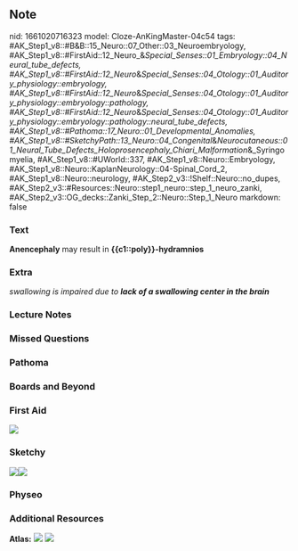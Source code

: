 ## Note
nid: 1661020716323
model: Cloze-AnKingMaster-04c54
tags: #AK_Step1_v8::#B&B::15_Neuro::07_Other::03_Neuroembryology, #AK_Step1_v8::#FirstAid::12_Neuro_&_Special_Senses::01_Embryology::04_Neural_tube_defects, #AK_Step1_v8::#FirstAid::12_Neuro_&_Special_Senses::04_Otology::01_Auditory_physiology::embryology, #AK_Step1_v8::#FirstAid::12_Neuro_&_Special_Senses::04_Otology::01_Auditory_physiology::embryology::pathology, #AK_Step1_v8::#FirstAid::12_Neuro_&_Special_Senses::04_Otology::01_Auditory_physiology::embryology::pathology::neural_tube_defects, #AK_Step1_v8::#Pathoma::17_Neuro::01_Developmental_Anomalies, #AK_Step1_v8::#SketchyPath::13_Neuro::04_Congenital_&_Neurocutaneous::01_Neural_Tube_Defects_Holoprosencephaly_Chiari_Malformation_&_Syringomyelia, #AK_Step1_v8::#UWorld::337, #AK_Step1_v8::Neuro::Embryology, #AK_Step1_v8::Neuro::KaplanNeurology::04-Spinal_Cord_2, #AK_Step1_v8::Neuro::neurology, #AK_Step2_v3::!Shelf::Neuro::no_dupes, #AK_Step2_v3::#Resources::Neuro::step1_neuro::step_1_neuro_zanki, #AK_Step2_v3::OG_decks::Zanki_Step_2::Neuro::Step_1_Neuro
markdown: false

### Text
<div>
  <b>Anencephaly</b> may result in <b>{{c1::poly}}-hydramnios</b>
</div>

### Extra
<i>swallowing is impaired due to <b>lack of a swallowing center in
the brain</b></i>

### Lecture Notes


### Missed Questions


### Pathoma


### Boards and Beyond


### First Aid
<img src="tmp0TQnnX.png">

### Sketchy
<div><img src=
"Anencephaly%20polyhydramnios_1566160514431.jpg"><img src= 
"Zoverall%20picture%20(100)_1566160514431_1566160514431.JPG"></div>

### Physeo


### Additional Resources
<b>Atlas:</b> <img src="tmp6p_ILo.png" class="resizer"> <img src= 
"tmpI1hu1a.png" class="resizer">
